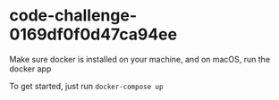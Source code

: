 # code-challenge-0169df0f0d47ca94ee

Make sure docker is installed on your machine, and on macOS, run the docker app

To get started, just run ```docker-compose up```
